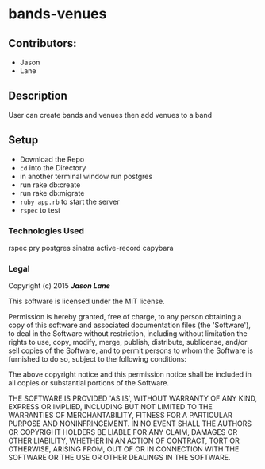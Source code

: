 #	bands-venues
##	Contributors:
* Jason
* Lane

## Description
User can create bands and venues then add venues to a band

##	Setup

* Download the Repo
* `cd` into the Directory
* in another terminal window run postgres
* run rake db:create
* run rake db:migrate
* `ruby app.rb` to start the server
* `rspec` to test

###	Technologies Used
 rspec pry postgres sinatra active-record capybara
###	Legal
Copyright (c) 2015 **_Jason Lane_**

This software is licensed under the MIT license.

Permission is hereby granted, free of charge, to any person obtaining a copy of this software and associated documentation files (the 'Software'), to deal in the Software without restriction, including without limitation the rights to use, copy, modify, merge, publish, distribute, sublicense, and/or sell copies of the Software, and to permit persons to whom the Software is furnished to do so, subject to the following conditions:

The above copyright notice and this permission notice shall be included in all copies or substantial portions of the Software.

THE SOFTWARE IS PROVIDED 'AS IS', WITHOUT WARRANTY OF ANY KIND, EXPRESS OR IMPLIED, INCLUDING BUT NOT LIMITED TO THE WARRANTIES OF MERCHANTABILITY, FITNESS FOR A PARTICULAR PURPOSE AND NONINFRINGEMENT. IN NO EVENT SHALL THE AUTHORS OR COPYRIGHT HOLDERS BE LIABLE FOR ANY CLAIM, DAMAGES OR OTHER LIABILITY, WHETHER IN AN ACTION OF CONTRACT, TORT OR OTHERWISE, ARISING FROM, OUT OF OR IN CONNECTION WITH THE SOFTWARE OR THE USE OR OTHER DEALINGS IN THE SOFTWARE.
